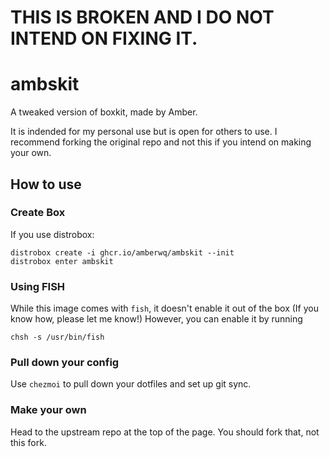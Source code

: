 # THIS IS BROKEN AND I DO NOT INTEND ON FIXING IT.

# ambskit

A tweaked version of boxkit, made by Amber.

It is indended for my personal use but is open for others to use. I recommend forking the original repo and not this if you intend on making your own.

## How to use

### Create Box

If you use distrobox:

    distrobox create -i ghcr.io/amberwq/ambskit --init
    distrobox enter ambskit

### Using FISH

While this image comes with `fish`, it doesn't enable it out of the box (If you know how, please let me know!)
However, you can enable it by running

    chsh -s /usr/bin/fish

### Pull down your config

Use `chezmoi` to pull down your dotfiles and set up git sync.

### Make your own

Head to the upstream repo at the top of the page. You should fork that, not this fork.

